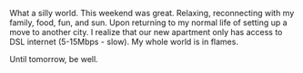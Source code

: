 What a silly world. This weekend was great. Relaxing, reconnecting with my family, food, fun, and sun. Upon returning to my normal life of setting up a move to another city. I realize that our new apartment only has access to DSL internet (5-15Mbps - slow). My whole world is in flames.

Until tomorrow, be well.
